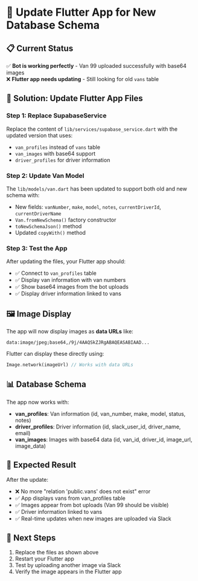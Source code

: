 # 🔄 Update Flutter App for New Database Schema

## 📋 **Current Status**

✅ **Bot is working perfectly** - Van 99 uploaded successfully with base64 images  
❌ **Flutter app needs updating** - Still looking for old `vans` table

## 🔧 **Solution: Update Flutter App Files**

### **Step 1: Replace SupabaseService**

Replace the content of `lib/services/supabase_service.dart` with the updated version that uses:
- `van_profiles` instead of `vans` table
- `van_images` with base64 support
- `driver_profiles` for driver information

### **Step 2: Update Van Model**

The `lib/models/van.dart` has been updated to support both old and new schema with:
- New fields: `vanNumber`, `make`, `model`, `notes`, `currentDriverId`, `currentDriverName`
- `Van.fromNewSchema()` factory constructor
- `toNewSchemaJson()` method
- Updated `copyWith()` method

### **Step 3: Test the App**

After updating the files, your Flutter app should:
- ✅ Connect to `van_profiles` table
- ✅ Display van information with van numbers
- ✅ Show base64 images from the bot uploads
- ✅ Display driver information linked to vans

## 🖼️ **Image Display**

The app will now display images as **data URLs** like:
```
data:image/jpeg;base64,/9j/4AAQSkZJRgABAQEASABIAAD...
```

Flutter can display these directly using:
```dart
Image.network(imageUrl) // Works with data URLs
```

## 📊 **Database Schema**

The app now works with:
- **van_profiles**: Van information (id, van_number, make, model, status, notes)
- **driver_profiles**: Driver information (id, slack_user_id, driver_name, email)
- **van_images**: Images with base64 data (id, van_id, driver_id, image_url, image_data)

## 🎉 **Expected Result**

After the update:
- ❌ No more "relation 'public.vans' does not exist" error
- ✅ App displays vans from van_profiles table
- ✅ Images appear from bot uploads (Van 99 should be visible)
- ✅ Driver information linked to vans
- ✅ Real-time updates when new images are uploaded via Slack

## 🚀 **Next Steps**

1. Replace the files as shown above
2. Restart your Flutter app
3. Test by uploading another image via Slack
4. Verify the image appears in the Flutter app 